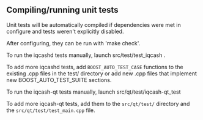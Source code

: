 Compiling/running unit tests
------------------------------------

Unit tests will be automatically compiled if dependencies were met in configure
and tests weren't explicitly disabled.

After configuring, they can be run with 'make check'.

To run the iqcashd tests manually, launch src/test/test_iqcash .

To add more iqcashd tests, add `BOOST_AUTO_TEST_CASE` functions to the existing
.cpp files in the test/ directory or add new .cpp files that
implement new BOOST_AUTO_TEST_SUITE sections.

To run the iqcash-qt tests manually, launch src/qt/test/iqcash-qt_test

To add more iqcash-qt tests, add them to the `src/qt/test/` directory and
the `src/qt/test/test_main.cpp` file.
